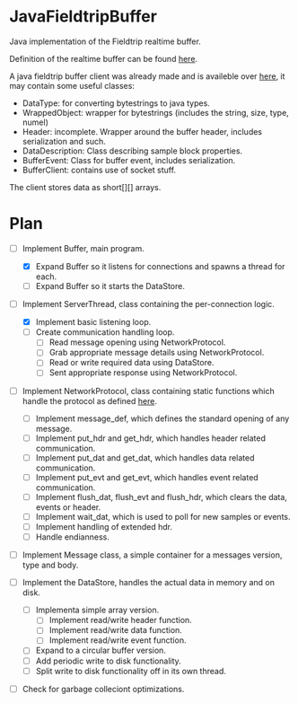 JavaFieldtripBuffer
===================

Java implementation of the Fieldtrip realtime buffer.

Definition of the realtime buffer can be found [here](http://fieldtrip.fcdonders.nl/development/realtime).

A java fieldtrip buffer client was already made and is availeble over [here](https://github.com/jadref/buffer_bci), it may contain some useful classes:

*  DataType: for converting bytestrings to java types.
*  WrappedObject: wrapper for bytestrings (includes the string, size, type, numel)
*  Header: incomplete. Wrapper around the buffer header, includes serialization and such.
*  DataDescription: Class describing sample block properties.
*  BufferEvent: Class for buffer event, includes serialization.
*  BufferClient: contains use of socket stuff.

The client stores data as short[][] arrays.

Plan
==================

- [ ] Implement Buffer, main program.
  - [x] Expand Buffer so it listens for connections and spawns a thread for each.
  - [ ] Expand Buffer so it starts the DataStore.
- [ ] Implement ServerThread, class containing the per-connection logic.
  - [x] Implement basic listening loop.
  - [ ] Create communication handling loop.
    - [ ] Read message opening using NetworkProtocol.
    - [ ] Grab appropriate message details using NetworkProtocol.
    - [ ] Read or write required data using DataStore.
    - [ ] Sent appropriate response using NetworkProtocol. 
- [ ] Implement NetworkProtocol, class containing static functions which handle the protocol as defined [here](http://fieldtrip.fcdonders.nl/development/realtime/buffer_protocol).
  - [ ] Implement message_def, which defines the standard opening of any message.
  - [ ] Implement put\_hdr and get\_hdr, which handles header related communication.
  - [ ] Implement put\_dat and get\_dat, which handles data related communication.
  - [ ] Implement put\_evt and get\_evt, which handles event related communication.
  - [ ] Implement flush\_dat, flush\_evt and flush\_hdr, which clears the data, events or header.
  - [ ] Implement wait_dat, which is used to poll for new samples or events.
  - [ ] Implement handling of extended hdr.
  - [ ] Handle endianness.
- [ ] Implement Message class, a simple container for a messages version, type and body.
- [ ] Implement the DataStore, handles the actual data in memory and on disk.
  - [ ] Implementa simple array version.
    - [ ] Implement read/write header function.
    - [ ] Implement read/write data function.
    - [ ] Implement read/write event function.
  - [ ] Expand to a circular buffer version.
  - [ ] Add periodic write to disk functionality.
  - [ ] Split write to disk functionality off in its own thread.
- [ ] Check for garbage colleciont optimizations.


